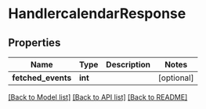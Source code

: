 # HandlercalendarResponse

## Properties

Name | Type | Description | Notes
------------ | ------------- | ------------- | -------------
**fetched_events** | **int** |  | [optional] 

[[Back to Model list]](../README.md#documentation-for-models) [[Back to API list]](../README.md#documentation-for-api-endpoints) [[Back to README]](../README.md)


